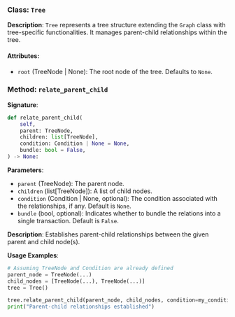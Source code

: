 
### Class: `Tree`

**Description**:
`Tree` represents a tree structure extending the `Graph` class with tree-specific functionalities. It manages parent-child relationships within the tree.

#### Attributes:
- `root` (TreeNode | None): The root node of the tree. Defaults to `None`.

### Method: `relate_parent_child`

**Signature**:
```python
def relate_parent_child(
    self,
    parent: TreeNode,
    children: list[TreeNode],
    condition: Condition | None = None,
    bundle: bool = False,
) -> None:
```

**Parameters**:
- `parent` (TreeNode): The parent node.
- `children` (list[TreeNode]): A list of child nodes.
- `condition` (Condition | None, optional): The condition associated with the relationships, if any. Default is `None`.
- `bundle` (bool, optional): Indicates whether to bundle the relations into a single transaction. Default is `False`.

**Description**:
Establishes parent-child relationships between the given parent and child node(s).

**Usage Examples**:
```python
# Assuming TreeNode and Condition are already defined
parent_node = TreeNode(...)
child_nodes = [TreeNode(...), TreeNode(...)]
tree = Tree()

tree.relate_parent_child(parent_node, child_nodes, condition=my_condition, bundle=True)
print("Parent-child relationships established")
```
